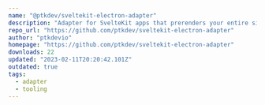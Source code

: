 ```yaml
---
name: "@ptkdev/sveltekit-electron-adapter"
description: "Adapter for SvelteKit apps that prerenders your entire site as a collection of static files for use with Electron"
repo_url: "https://github.com/ptkdev/sveltekit-electron-adapter"
author: "ptkdevio"
homepage: "https://github.com/ptkdev/sveltekit-electron-adapter"
downloads: 22
updated: "2023-02-11T20:20:42.101Z"
outdated: true
tags: 
  - adapter
  - tooling
---
```

